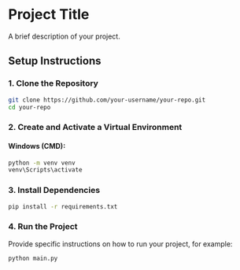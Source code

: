 # Project Title

A brief description of your project.

## Setup Instructions

### 1. Clone the Repository
```bash
git clone https://github.com/your-username/your-repo.git
cd your-repo
```

### 2. Create and Activate a Virtual Environment
#### Windows (CMD):
```bash
python -m venv venv
venv\Scripts\activate
```

### 3. Install Dependencies
```bash
pip install -r requirements.txt
```

### 4. Run the Project
Provide specific instructions on how to run your project, for example:
```bash
python main.py
```